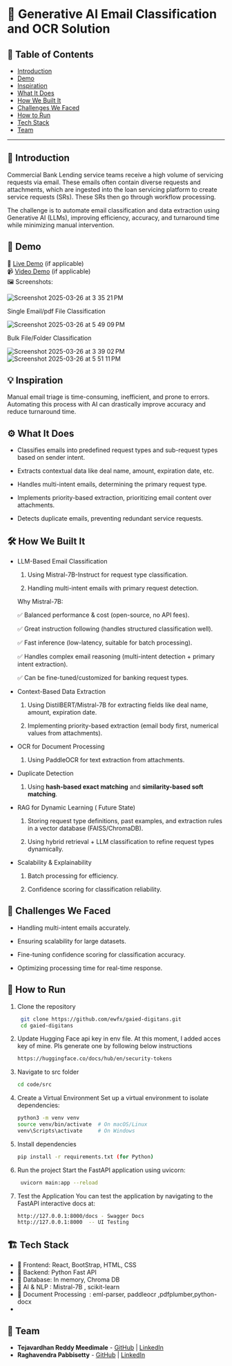 # 🚀 Generative AI Email Classification and OCR Solution

## 📌 Table of Contents
- [Introduction](#introduction)
- [Demo](#demo)
- [Inspiration](#inspiration)
- [What It Does](#what-it-does)
- [How We Built It](#how-we-built-it)
- [Challenges We Faced](#challenges-we-faced)
- [How to Run](#how-to-run)
- [Tech Stack](#tech-stack)
- [Team](#team)

---

## 🎯 Introduction
Commercial Bank Lending service teams receive a high volume of servicing requests via email. These emails often contain diverse requests and attachments, which are ingested into the loan servicing platform to create service requests (SRs). These SRs then go through workflow processing.

The challenge is to automate email classification and data extraction using Generative AI (LLMs), improving efficiency, accuracy, and turnaround time while minimizing manual intervention. 
## 🎥 Demo
🔗 [Live Demo](#) (if applicable)  
📹 [Video Demo](#) (if applicable)  
🖼️ Screenshots:

![Screenshot 2025-03-26 at 3 35 21 PM](https://github.com/user-attachments/assets/3e0da19b-ad98-4dc3-b3c5-0235326b27a9)


   Single Email/pdf File Classification

![Screenshot 2025-03-26 at 5 49 09 PM](https://github.com/user-attachments/assets/12fbe4b9-de96-41e7-9cb4-02f71dd46aa9)



   Bulk File/Folder Classification

![Screenshot 2025-03-26 at 3 39 02 PM](https://github.com/user-attachments/assets/9e4e70ce-2fa3-4be8-98ed-a2ac749b8905)
![Screenshot 2025-03-26 at 5 51 11 PM](https://github.com/user-attachments/assets/fb724cc6-b89e-4d44-86ef-e5ad3b4c15eb)



## 💡 Inspiration
Manual email triage is time-consuming, inefficient, and prone to errors. Automating this process with AI can drastically improve accuracy and reduce turnaround time.

## ⚙️ What It Does

- Classifies emails into predefined request types and sub-request types based on sender intent.

- Extracts contextual data like deal name, amount, expiration date, etc.

- Handles multi-intent emails, determining the primary request type.

- Implements priority-based extraction, prioritizing email content over attachments.

- Detects duplicate emails, preventing redundant service requests.

## 🛠️ How We Built It


- LLM-Based Email Classification

   1. Using Mistral-7B-Instruct for request type classification.

   2. Handling multi-intent emails with primary request detection.

   Why Mistral-7B:

   ✅ Balanced performance & cost (open-source, no API fees).
   
   ✅ Great instruction following (handles structured classification well).
   
   ✅ Fast inference (low-latency, suitable for batch processing).
   
   ✅ Handles complex email reasoning (multi-intent detection + primary intent extraction).
   
   ✅ Can be fine-tuned/customized for banking request types.
   

- Context-Based Data Extraction

   1. Using DistilBERT/Mistral-7B for extracting fields like deal name, amount, expiration date.

   2. Implementing priority-based extraction (email body first, numerical values from attachments).

- OCR for Document Processing

   1. Using PaddleOCR for text extraction from attachments.

- Duplicate Detection

   1. Using **hash-based exact matching** and **similarity-based soft matching**.

- RAG for Dynamic Learning ( Future State)

   1. Storing request type definitions, past examples, and extraction rules in a vector database (FAISS/ChromaDB).

   2. Using hybrid retrieval + LLM classification to refine request types dynamically.

- Scalability & Explainability

   1. Batch processing for efficiency.

   2. Confidence scoring for classification reliability.


## 🚧 Challenges We Faced

- Handling multi-intent emails accurately.

- Ensuring scalability for large datasets.

- Fine-tuning confidence scoring for classification accuracy.

- Optimizing processing time for real-time response.

## 🏃 How to Run
1. Clone the repository  
   ```sh
    git clone https://github.com/ewfx/gaied-digitans.git
    cd gaied-digitans
     ```
2. Update Hugging Face api key in env file. At this moment, I added acces key of mine. Pls generate one by following below instructions
   ```sh
   https://huggingface.co/docs/hub/en/security-tokens
     ```
  
3. Navigate to src folder
   ```sh
   cd code/src
   ```
4. Create a Virtual Environment
   Set up a virtual environment to isolate dependencies:
   ```sh
   python3 -m venv venv
   source venv/bin/activate  # On macOS/Linux
   venv\Scripts\activate     # On Windows
   ```
5. Install dependencies  
   ```sh
   pip install -r requirements.txt (for Python)
   ```
6. Run the project
   Start the FastAPI application using uvicorn:
   ```sh
    uvicorn main:app --reload
   ```
7. Test the Application
   You can test the application by navigating to the FastAPI interactive docs at:
   ```sh
   http://127.0.0.1:8000/docs - Swagger Docs
   http://127.0.0.1:8000  -- UI Testing
   ```
## 🏗️ Tech Stack
- 🔹 Frontend: React, BootStrap, HTML, CSS
- 🔹 Backend: Python Fast API 
- 🔹 Database: In memory, Chroma DB
- 🔹 AI & NLP : Mistral-7B , scikit-learn
- 🔹 Document Processing  : eml-parser, paddleocr ,pdfplumber,python-docx
- 

## 👥 Team
- **Tejavardhan Reddy Meedimale** - [GitHub](#tejamvreddy) | [LinkedIn](#)
- **Raghavendra Pabbisetty** - [GitHub](#praghu1980) | [LinkedIn](#)

